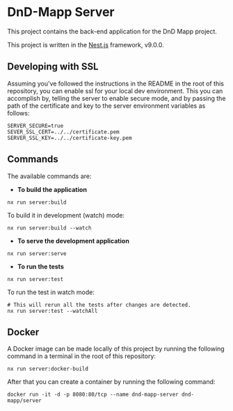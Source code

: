 # DnD-Mapp Server

This project contains the back-end application for the DnD Mapp project.

This project is written in the [Nest.js](https://nestjs.com) framework, v9.0.0.

## Developing with SSL

Assuming you've followed the instructions in the README in the root of this repository, you can enable ssl for your local
dev environment. This you can accomplish by, telling the server to enable secure mode, and by passing the path of the
certificate and key to the server environment variables as follows:

```
SERVER_SECURE=true
SEVER_SSL_CERT=../../certificate.pem
SERVER_SSL_KEY=../../certificate-key.pem
```

## Commands

The available commands are:

-   **To build the application**

```shell
nx run server:build
```

To build it in development (watch) mode:

```shell
nx run server:build --watch
```

-   **To serve the development application**

```shell
nx run server:serve
```

-   **To run the tests**

```shell
nx run server:test
```

To run the test in watch mode:

```shell
# This will rerun all the tests after changes are detected.
nx run server:test --watchAll
```

## Docker

A Docker image can be made locally of this project by running the following command in a terminal in the root of this
repository:

```shell
nx run server:docker-build
```

After that you can create a container by running the following command:

```shell
docker run -it -d -p 8080:80/tcp --name dnd-mapp-server dnd-mapp/server
```
